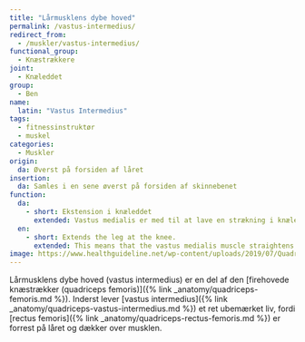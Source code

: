 ```yaml
---
title: "Lårmusklens dybe hoved"
permalink: /vastus-intermedius/
redirect_from:
  - /muskler/vastus-intermedius/
functional_group:
  - Knæstrækkere
joint:
  - Knæleddet
group:
  - Ben
name:
  latin: "Vastus Intermedius"
tags:
  - fitnessinstruktør
  - muskel
categories:
  - Muskler
origin:
  da: Øverst på forsiden af låret
insertion:
  da: Samles i en sene øverst på forsiden af skinnebenet
function:
  da:
    - short: Ekstension i knæleddet
      extended: Vastus medialis er med til at lave en strækning i knæleddet.
  en:
    - short: Extends the leg at the knee.
      extended: This means that the vastus medialis muscle straightens the leg at the knee joint such that there is an increase in the angle between the lower leg and the upper leg.
image: https://www.healthguideline.net/wp-content/uploads/2019/07/Quadriceps-2BMuscle-2BStrain.jpg
---
```


Lårmusklens dybe hoved (vastus intermedius) er en del af den [firehovede knæstrækker (quadriceps femoris)]({% link _anatomy/quadriceps-femoris.md %}). Inderst lever [vastus intermedius]({% link _anatomy/quadriceps-vastus-intermedius.md %}) et ret ubemærket liv, fordi [rectus femoris]({% link _anatomy/quadriceps-rectus-femoris.md %}) er forrest på låret og dækker over musklen.
